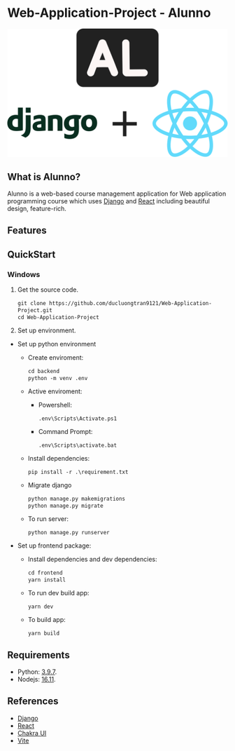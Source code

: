 # Web-Application-Project - Alunno

<p align="center">
   <img src="./assets/logowithdjangoandreact.svg">
</p>

## What is Alunno?

Alunno is a web-based course management application for Web application programming course which uses [Django](https://www.djangoproject.com/) and [React](https://reactjs.org/) including beautiful design, feature-rich.

## Features

## QuickStart

### Windows

1. Get the source code.

   ```
   git clone https://github.com/ducluongtran9121/Web-Application-Project.git
   cd Web-Application-Project
   ```

2. Set up environment.

- Set up python environment

  - Create enviroment:
  
    ```
    cd backend
    python -m venv .env
    ```
       
  - Active enviroment:
  
    - Powershell:
    
      ```
      .env\Scripts\Activate.ps1
      ```
    - Command Prompt:
    
      ```
      .env\Scripts\activate.bat
      ```
  
  - Install dependencies:
  
    ```
    pip install -r .\requirement.txt
    ```
  
  - Migrate django
  
    ```
    python manage.py makemigrations
    python manage.py migrate
    ```
  
  - To run server:
  
    ```
    python manage.py runserver
    ```

- Set up frontend package:

  - Install dependencies and dev dependencies:
  
    ```
    cd frontend
    yarn install
    ```
  - To run dev build app:
  
    ```
    yarn dev
    ```
  
  - To build app:
    
    ```
    yarn build
    ```

## Requirements

- Python: [3.9.7](https://www.python.org/ftp/python/3.9.7/).
- Nodejs: [16.11](https://nodejs.org/dist/v16.11.0/).

## References

- [Django](https://www.djangoproject.com/)
- [React](https://reactjs.org/)
- [Chakra UI](https://chakra-ui.com/)
- [Vite](https://vitejs.dev/)
